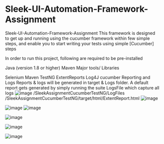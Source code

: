 # Sleek-UI-Automation-Framework-Assignment
Sleek-UI-Automation-Framework-Assignment This framework is designed to get up and running using the cucumber framework within few simple steps, and enable you to start writing your tests using simple [Cucumber] steps

In order to run this project, following are required to be pre-installed

Java (version 1.8 or higher)
Maven
Major tools/ Libraries

Selenium
Maven
TestNG
ExtentReports
Log4J
cucumber
Reporting and Logs Reports & logs will be generated in target & Logs folder. A default report gets generated by simply running the suite LogsFile which capture all logs
![image](https://user-images.githubusercontent.com/37383320/172879692-e8fe21f6-c9a2-47b7-bcb0-92f48903fe97.png)
/SleekAssignmentCucumberTestNG/LogFiles
/SleekAssignmentCucumberTestNG/target/html/ExtentReport.html
![image](https://user-images.githubusercontent.com/37383320/172880169-6f692afe-35eb-4d6e-9d23-22a088350047.png)

![image](https://user-images.githubusercontent.com/37383320/172880249-b0071e66-08a2-4e8e-955b-3b410b6d7b40.png)
![image](https://user-images.githubusercontent.com/37383320/172880328-bc7c3978-7ef4-4eda-830f-391c45dd4d18.png)

![image](https://user-images.githubusercontent.com/37383320/172880539-ba8308f5-c4de-458b-b1ef-d2cbc53ed9b9.png)

![image](https://user-images.githubusercontent.com/37383320/172880630-d78daa7f-7ff8-4190-9e99-e5dc80044f67.png)

![image](https://user-images.githubusercontent.com/37383320/172880712-158d1d10-1dd5-40e4-bd0d-eef388c9aebf.png)
